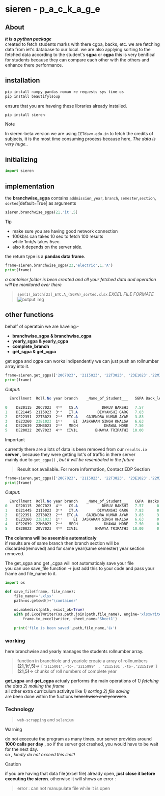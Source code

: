 # sieren - p_a_c_k_a_g_e
## About
 ***it is a python package***  
 created to fetch students marks with there cgpa, backs, etc. we are fetching data from iet's database to our local. we are also applying sorting to the fetched data according to the student's **sgpa** or **cgpa** this is very benifical for students because they can compare each other with the others and enhance there performance.
## installation
```powershell
pip install numpy pandas roman re requests sys time os
pip install beautifylsoup
```
ensure that you are haveing these libraries already installed.  
```powershell
pip install sieren
```
> [!NOTE]
> In sieren-beta version we are using `IETdavv.edu.in` to fetch the credits of subjects, it is the most time consuming process because here, *The data is very huge..*
## initializing
```python
import sieren
```

## implementation
the **branchwise_sgpa** contains `addmission_year`, `branch`, `semester`,`section`, `sorted`[default=True] as arguments
```python
sieren.branchwise_sgpa(21,'it',5)
```
> [!TIP]
> * make sure you are having good network connection
> * 100kb/s can takes 10 sec to fetch 100 results  
> while 1mb/s takes 5sec.
>* also it depends on the server side.

the return type is a **pandas data frame**.  
```python
frame=sieren.branchwise_sgpa(23,'electric',1,'A')
print(frame)
```
_a container folder is been created and all your fetched data and operation will be monitored over there_   
>`sem(1)_batch[23]_ETC.A_(SGPA)_sorted.xlsx`
*EXCEL FILE FORMATE* 
![output img](https://i.ibb.co/r5btQQY/Screenshot-2024-04-20-004101.png)


## other functions
behalf of operatoin we are haveing:-  
* **branchwise_sgpa & branchwise_cgpa**
* **yearly_sgpa & yearly_cgpa**
* **complete_branch**
* **get_sgpa & get_cgpa**  

get sgpa and cgpa can works indipendently we can just push an rollnumber array into it.
```python
frame=sieren.get_sgpa(['20C7023', '21I5023', '22T3023', '23E1023','22M3023','20V7023'])
print(frame)
```
*Output:*  
```powershell
  Enrollment  Roll.No year branch    _Name_of_Student___   SGPA Back_logs   sub1             sub2             sub3             sub4             sub5              LAB           comprihensive             sub8
                                                                          Theory Practical Theory Practical Theory Practical Theory Practical Theory Practical Theory Practical        Theory Practical Theory Practical
0    DE20115  20C7023  4ᵗʰ   CS.A           DHRUV BAKSHI   7.57         0      A        -      A+        B+     B+        A+      B        B+   None      None     -          A            -         B+   None      None
1    DE21445  21I5023  3ʳᵈ   IT.A         DIVYANSHI GARG   7.83         0     B+        -      A+        A+     B+         A      A        A+      C        -      -         A+            -         A+      O        -
2    DE22351  22T3023  2ⁿᵈ  ETC.A    GAJENDRA KUMAR AYAM   3.83         3      C        -       F         B      B        B+      F         B      F        -      -          B            -         B+     A+        -
3    DE23260  23E1023  1ˢᵗ     EI  JASKARAN SINGH KHALSA   6.63         0     B+        -       B        B+      B         A     B+         A      B         B   None      None            -          B     A+        -
4    DE22639  22M3023  2ⁿᵈ   MECH            DHAWAL MORE   7.50         0      B        -      A+         O      A        A+      P         A     B+        -      -          A            -          O     B+        -
5    DE20022  20V7023  4ᵗʰ  CIVIL        BHAVYA TRIPATHI  10.00         0      O         O      O         O      O         O      O        -    None      None     -          O            -          O   None      None
```
> [!IMPORTANT]
> currently there are a lots of data is been removed from our `results.io` **server** , because they were getting lot's of traffic in there server  
>mainly due to `get_cgpa()` , *but it will be resembeled in the future*  
> >**Result not available. For more information, Contact EDP Section**
```python
frame=sieren.get_cgpa(['20C7023', '21I5023', '22T3023', '23E1023','22M3023','20V7023'])
print(frame)
```
*Output:* 
```powershell
  Enrollment  Roll.No year branch    _Name_of_Student___   CGPA  Backs  sem-s
0    DE20115  20C7023  4ᵗʰ   CS.A           DHRUV BAKSHI   7.57      0      1
1    DE21445  21I5023  3ʳᵈ   IT.A         DIVYANSHI GARG   7.83      0      1
2    DE22351  22T3023  2ⁿᵈ  ETC.A    GAJENDRA KUMAR AYAM   3.83      3      1
3    DE23260  23E1023  1ˢᵗ     EI  JASKARAN SINGH KHALSA   6.63      0      1
4    DE22639  22M3023  2ⁿᵈ   MECH            DHAWAL MORE   7.50      0      1
5    DE20022  20V7023  4ᵗʰ  CIVIL        BHAVYA TRIPATHI  10.00      0      1
```
**The columns will be aseemble automaticaly**  
if results are of same branch then branch section will be discarded(removed) and for same year(same semester) year section removed.   


The get_sgpa and get _cgpa will not automaticaly save your file  
you can use save_file function -> just add this to your code and pass your frame and file_name to it.
```python
import os

def save_file(frame, file_name):
    file_name+='.xlsx'
    path=os.getcwd()+'\container'
    
    os.makedirs(path, exist_ok=True)
    with pd.ExcelWriter(os.path.join(path,file_name), engine='xlsxwriter') as writer:  
        frame.to_excel(writer, sheet_name='Sheet1')
    
    print('file is been saved',path,file_name,'👍')
```


### working 
here branchwise and yearly manages the students rollnumber array. 
>function in branchiole and yeariole create a array of rollnumbers  
**(21,'it',5)**=> `['21I5001',-to-,'22I5099' , '21I5101',-to-,'22I5199']`  
**(21,5)**=> chunks of roll numbers of complete year



**get_sgpa** and **get_cgpa** actualy performs the main operations of *1) fetching the data 2) making the frame*  
all other extra curriculum activitys like *1) sorting 2) file saving*   
are been done within the fuctions ~~branchwise and yearwise~~.

### Technology
> `web-scrapping` and `selenium`

> [!WARNING]
> do not excecute the program as many times. our server provides around **1000 calls per day** , so if the server got crashed, you would have to be wait for the next day.   
> *so , kindly do not exceed this limit!*

> [!CAUTION]
> if you are having that data file(excel file) already open, **just close it before 
> executing the sieren**.  otherwise it will shows an error : 
> >error : can not manupulate file while it is open
